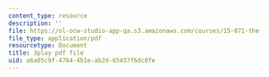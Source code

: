 ```yaml
---
content_type: resource
description: ''
file: https://ol-ocw-studio-app-qa.s3.amazonaws.com/courses/15-071-the-analytics-edge-spring-2017/a6a05c9f47644b1eab2d65437f6dc0fe_exav1FKMfbw.pdf
file_type: application/pdf
resourcetype: Document
title: 3play pdf file
uid: a6a05c9f-4764-4b1e-ab2d-65437f6dc0fe
---
```

